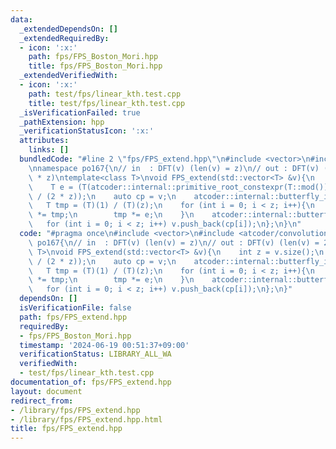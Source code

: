 ```yaml
---
data:
  _extendedDependsOn: []
  _extendedRequiredBy:
  - icon: ':x:'
    path: fps/FPS_Boston_Mori.hpp
    title: fps/FPS_Boston_Mori.hpp
  _extendedVerifiedWith:
  - icon: ':x:'
    path: test/fps/linear_kth.test.cpp
    title: test/fps/linear_kth.test.cpp
  _isVerificationFailed: true
  _pathExtension: hpp
  _verificationStatusIcon: ':x:'
  attributes:
    links: []
  bundledCode: "#line 2 \"fps/FPS_extend.hpp\"\n#include <vector>\n#include <atcoder/convolution>\n\
    \nnamespace po167{\n// in  : DFT(v) (len(v) = z)\n// out : DFT(v) (len(v) = 2\
    \ * z)\ntemplate<class T>\nvoid FPS_extend(std::vector<T> &v){\n    int z = v.size();\n\
    \    T e = (T(atcoder::internal::primitive_root_constexpr(T::mod()))).pow(T::mod()\
    \ / (2 * z));\n    auto cp = v;\n    atcoder::internal::butterfly_inv(cp);\n \
    \   T tmp = (T)(1) / (T)(z);\n    for (int i = 0; i < z; i++){\n        cp[i]\
    \ *= tmp;\n        tmp *= e;\n    }\n    atcoder::internal::butterfly(cp);\n \
    \   for (int i = 0; i < z; i++) v.push_back(cp[i]);\n};\n}\n"
  code: "#pragma once\n#include <vector>\n#include <atcoder/convolution>\n\nnamespace\
    \ po167{\n// in  : DFT(v) (len(v) = z)\n// out : DFT(v) (len(v) = 2 * z)\ntemplate<class\
    \ T>\nvoid FPS_extend(std::vector<T> &v){\n    int z = v.size();\n    T e = (T(atcoder::internal::primitive_root_constexpr(T::mod()))).pow(T::mod()\
    \ / (2 * z));\n    auto cp = v;\n    atcoder::internal::butterfly_inv(cp);\n \
    \   T tmp = (T)(1) / (T)(z);\n    for (int i = 0; i < z; i++){\n        cp[i]\
    \ *= tmp;\n        tmp *= e;\n    }\n    atcoder::internal::butterfly(cp);\n \
    \   for (int i = 0; i < z; i++) v.push_back(cp[i]);\n};\n}"
  dependsOn: []
  isVerificationFile: false
  path: fps/FPS_extend.hpp
  requiredBy:
  - fps/FPS_Boston_Mori.hpp
  timestamp: '2024-06-19 00:51:37+09:00'
  verificationStatus: LIBRARY_ALL_WA
  verifiedWith:
  - test/fps/linear_kth.test.cpp
documentation_of: fps/FPS_extend.hpp
layout: document
redirect_from:
- /library/fps/FPS_extend.hpp
- /library/fps/FPS_extend.hpp.html
title: fps/FPS_extend.hpp
---
```

